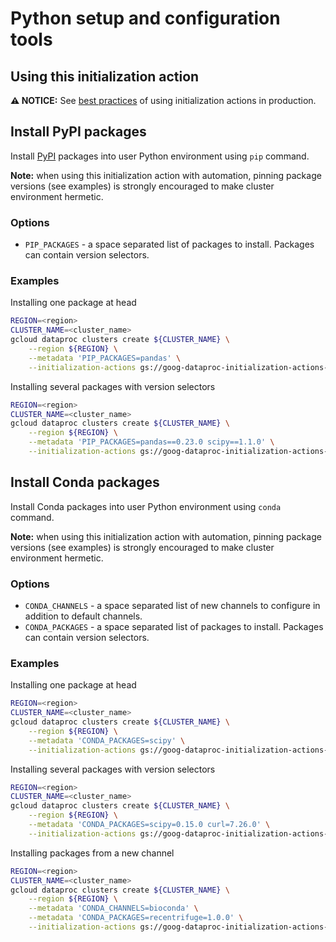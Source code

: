 # Python setup and configuration tools

## Using this initialization action

**:warning: NOTICE:** See
[best practices](/README.md#how-initialization-actions-are-used) of using
initialization actions in production.

## Install PyPI packages

Install [PyPI](https://pypi.org) packages into user Python environment using
`pip` command.

**Note:** when using this initialization action with automation, pinning package
versions (see examples) is strongly encouraged to make cluster environment
hermetic.

### Options

-   `PIP_PACKAGES` - a space separated list of packages to install. Packages can
    contain version selectors.

### Examples

Installing one package at head

```bash
REGION=<region>
CLUSTER_NAME=<cluster_name>
gcloud dataproc clusters create ${CLUSTER_NAME} \
    --region ${REGION} \
    --metadata 'PIP_PACKAGES=pandas' \
    --initialization-actions gs://goog-dataproc-initialization-actions-${REGION}/python/pip-install.sh
```

Installing several packages with version selectors

```bash
REGION=<region>
CLUSTER_NAME=<cluster_name>
gcloud dataproc clusters create ${CLUSTER_NAME} \
    --region ${REGION} \
    --metadata 'PIP_PACKAGES=pandas==0.23.0 scipy==1.1.0' \
    --initialization-actions gs://goog-dataproc-initialization-actions-${REGION}/python/pip-install.sh
```

## Install Conda packages

Install Conda packages into user Python environment using `conda` command.

**Note:** when using this initialization action with automation, pinning package
versions (see examples) is strongly encouraged to make cluster environment
hermetic.

### Options

-   `CONDA_CHANNELS` - a space separated list of new channels to configure in
    addition to default channels.
-   `CONDA_PACKAGES` - a space separated list of packages to install. Packages
    can contain version selectors.

### Examples

Installing one package at head

```bash
REGION=<region>
CLUSTER_NAME=<cluster_name>
gcloud dataproc clusters create ${CLUSTER_NAME} \
    --region ${REGION} \
    --metadata 'CONDA_PACKAGES=scipy' \
    --initialization-actions gs://goog-dataproc-initialization-actions-${REGION}/python/conda-install.sh
```

Installing several packages with version selectors

```bash
REGION=<region>
CLUSTER_NAME=<cluster_name>
gcloud dataproc clusters create ${CLUSTER_NAME} \
    --region ${REGION} \
    --metadata 'CONDA_PACKAGES=scipy=0.15.0 curl=7.26.0' \
    --initialization-actions gs://goog-dataproc-initialization-actions-${REGION}/python/conda-install.sh
```

Installing packages from a new channel

```bash
REGION=<region>
CLUSTER_NAME=<cluster_name>
gcloud dataproc clusters create ${CLUSTER_NAME} \
    --region ${REGION} \
    --metadata 'CONDA_CHANNELS=bioconda' \
    --metadata 'CONDA_PACKAGES=recentrifuge=1.0.0' \
    --initialization-actions gs://goog-dataproc-initialization-actions-${REGION}/python/conda-install.sh
```
